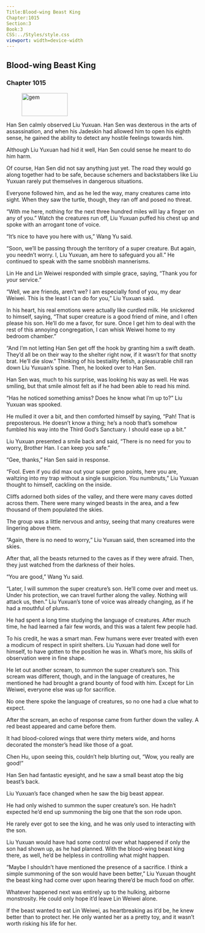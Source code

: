 ```yaml
---
Title:Blood-wing Beast King 
Chapter:1015 
Section:3 
Book:3 
CSS:../Styles/style.css 
viewport: width=device-width
---
```

  
## Blood-wing Beast King
### Chapter 1015
  
<figure>
	<img src="../Images/gem.gif" alt="gem" id="gem" width="120" height="60" />
</figure>
  

  
Han Sen calmly observed Liu Yuxuan. Han Sen was dexterous in the arts of assassination, and when his Jadeskin had allowed him to open his eighth sense, he gained the ability to detect any hostile feelings towards him.

Although Liu Yuxuan had hid it well, Han Sen could sense he meant to do him harm.

Of course, Han Sen did not say anything just yet. The road they would go along together had to be safe, because schemers and backstabbers like Liu Yuxuan rarely put themselves in dangerous situations.

Everyone followed him, and as he led the way, many creatures came into sight. When they saw the turtle, though, they ran off and posed no threat.

“With me here, nothing for the next three hundred miles will lay a finger on any of you.” Watch the creatures run off, Liu Yuxuan puffed his chest up and spoke with an arrogant tone of voice.

“It’s nice to have you here with us,” Wang Yu said.

“Soon, we’ll be passing through the territory of a super creature. But again, you needn’t worry. I, Liu Yuxuan, am here to safeguard you all.” He continued to speak with the same snobbish mannerisms.

Lin He and Lin Weiwei responded with simple grace, saying, “Thank you for your service.”

“Well, we are friends, aren’t we? I am especially fond of you, my dear Weiwei. This is the least I can do for you,” Liu Yuxuan said.

In his heart, his real emotions were actually like curdled milk. He snickered to himself, saying, “That super creature is a good friend of mine, and I often please his son. He’ll do me a favor, for sure. Once I get him to deal with the rest of this annoying congregation, I can whisk Weiwei home to my bedroom chamber.”

“And I’m not letting Han Sen get off the hook by granting him a swift death. They’d all be on their way to the shelter right now, if it wasn’t for that snotty brat. He’ll die slow.” Thinking of his bestiality fetish, a pleasurable chill ran down Liu Yuxuan’s spine. Then, he looked over to Han Sen.

Han Sen was, much to his surprise, was looking his way as well. He was smiling, but that smile almost felt as if he had been able to read his mind.

“Has he noticed something amiss? Does he know what I’m up to?” Liu Yuxuan was spooked.

He mulled it over a bit, and then comforted himself by saying, “Pah! That is preposterous. He doesn’t know a thing; he’s a noob that’s somehow fumbled his way into the Third God’s Sanctuary. I should ease up a bit.”

Liu Yuxuan presented a smile back and said, “There is no need for you to worry, Brother Han. I can keep you safe.”

“Gee, thanks,” Han Sen said in response.

“Fool. Even if you did max out your super geno points, here you are, waltzing into my trap without a single suspicion. You numbnuts,” Liu Yuxuan thought to himself, cackling on the inside.

Cliffs adorned both sides of the valley, and there were many caves dotted across them. There were many winged beasts in the area, and a few thousand of them populated the skies.

The group was a little nervous and antsy, seeing that many creatures were lingering above them.

“Again, there is no need to worry,” Liu Yuxuan said, then screamed into the skies.

After that, all the beasts returned to the caves as if they were afraid. Then, they just watched from the darkness of their holes.

“You are good,” Wang Yu said.

“Later, I will summon the super creature’s son. He’ll come over and meet us. Under his protection, we can travel further along the valley. Nothing will attack us, then.” Liu Yuxuan’s tone of voice was already changing, as if he had a mouthful of plums.

He had spent a long time studying the language of creatures. After much time, he had learned a fair few words, and this was a talent few people had.

To his credit, he was a smart man. Few humans were ever treated with even a modicum of respect in spirit shelters. Liu Yuxuan had done well for himself, to have gotten to the position he was in. What’s more, his skills of observation were in fine shape.

He let out another scream, to summon the super creature’s son. This scream was different, though, and in the language of creatures, he mentioned he had brought a grand bounty of food with him. Except for Lin Weiwei, everyone else was up for sacrifice.

No one there spoke the language of creatures, so no one had a clue what to expect.

After the scream, an echo of response came from further down the valley. A red beast appeared and came before them.

It had blood-colored wings that were thirty meters wide, and horns decorated the monster’s head like those of a goat.

Chen Hu, upon seeing this, couldn’t help blurting out, “Wow, you really are good!”

Han Sen had fantastic eyesight, and he saw a small beast atop the big beast’s back.

Liu Yuxuan’s face changed when he saw the big beast appear.

He had only wished to summon the super creature’s son. He hadn’t expected he’d end up summoning the big one that the son rode upon.

He rarely ever got to see the king, and he was only used to interacting with the son.

Liu Yuxuan would have had some control over what happened if only the son had shown up, as he had planned. With the blood-wing beast king there, as well, he’d be helpless in controlling what might happen.

“Maybe I shouldn’t have mentioned the presence of a sacrifice. I think a simple summoning of the son would have been better,” Liu Yuxuan thought the beast king had come over upon hearing there’d be much food on offer.

Whatever happened next was entirely up to the hulking, airborne monstrosity. He could only hope it’d leave Lin Weiwei alone.

If the beast wanted to eat Lin Weiwei, as heartbreaking as it’d be, he knew better than to protect her. He only wanted her as a pretty toy, and it wasn’t worth risking his life for her.